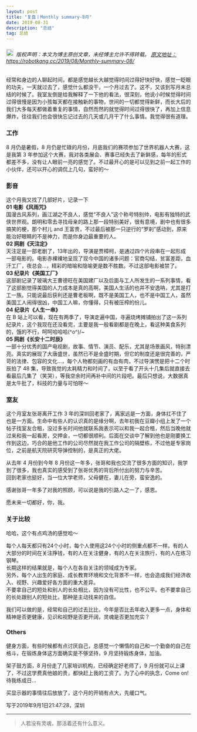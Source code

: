 ```yaml
---
layout: post
title: "复盘丨Monthly summary-8月"
date: 2019-08-31 
description: "总结"
tag: 总结
---   
```


<h6><img src="https://robotkang-1257995526.cos.ap-chengdu.myqcloud.com/icon/copyright.png" alt="copyright" style="display:inline;margin-bottom: -5px;" width="20" height="20"> 版权声明：本文为博主原创文章，未经博主允许不得转载。
<a target="_blank" href="https://robotkang.cc/2019/08/Monthly-summary-08/">原文地址：https://robotkang.cc/2019/08/Monthly-summary-08/</a>
</h6>
经常和身边的人聊起时间，都是感觉越长大越觉得时间过得好快好快，感觉一眨眼的功夫，一天就过去了，感觉什么都没干，一个月过去了。这不，又该到写月末总结的时候了。我室友倒是给我解释了一下他的看法，很深刻，他说小时候觉得时间过得很慢是因为小孩每天都在接触新的事物，世间的一切都觉得新鲜，而长大后的我们大多每天都做着重复的事情，自然而然的就觉得时间过得很快了，再加上信息爆炸，往往我们也会很快忘记过去的几天或几月干了什么事情。我觉得很有道理。      

### 工作
8 月仍是暑假，8 月仍是忙碌的月份，月底我们的赛项参加了世界机器人大赛，这是我第 3 年参加这个大赛，我对各类展会、赛事已经失去了新鲜感，每年的形式都差不多，没有让人眼前一亮的感觉了。不过最开心的是可以见到之前一起工作的小伙伴，还可以开心的调侃上几句，蛮好的～        

### 影音
这个月我又找了几部好片，记录一下      
**01 电影《风雨咒》**  
国漫古风系列，画江湖之不良人，感觉“不良人”这个称号特别帅，电影有独特的武侠世界观。朗明和零去寻找母亲的路上那一段特别美好，很有意境，剧中也有很多搞笑的梗，那个村儿 and 王富贵，不过最后被那一只逆行的“罗刹”感动到，原来能治好眼睛的不是神力，而是你身边最重要的人。     
**02 网剧《天注定》**  
天注定是一部老剧了，13年出的，导演是贾樟柯，是通过四个片段串在一起形成一部电影的。电影赤裸裸地呈现了现今中国的诸多问题：官商勾结，贫富差距，血汗工厂，夜总会...，精彩的暗喻和隐喻更是数不胜数。不过这部电影被禁了。      
**03 纪录片《美国工厂》**  
这部剧记录了玻璃大王曹德旺在美国建厂以及后面与工人所发生的一系列事情，看了这部剧觉得美国的人力成本是真的高啊，美国人生活的也并不安逸呐，尤其是打工一族。只能说最后获利还是曹老板啊，既不是美国工人，也不是中国工人，虽然美国工人闹得很凶，中国工人嘛，你懂得，只有被压榨的份儿。      
**04 纪录片《人生一串》**  
在 B 站上可以看，现在有两季了，导演走遍中国，寻遍烧烤摊铺拍出了这一系列纪录片，这个我现在还没看完，主要是我一般看剧都是在晚上，看这种美食系列的，饿的不行，呵呵哈哈哈\(^o^)/~         
**05 网剧《长安十二时辰》**  
一部十分优秀的国产电视剧，故事、情节、演员、配乐，尤其是场景画风，特别漂亮。真实的展现了大唐盛世，虽然已不是全盛时期，但它的制度还是很完善的，严苛的法律、包容的文化...，每个人物都刻画的有血有肉，不过导演愣是把十二个时辰拍了 48 集，导致我觉的太耗精力和时间了，以至于看了开头十几集后就直接去看最后几集了（笑哭），等我空余时间再补中间的片段吧。最后只想说，大数据真是太牛批了，科技的力量与可怕呀～          
   
### 室友
这个月室友张哥离开工作 3 年的深圳回老家了，离家远是一方面，身体扛不住了也是一方面。生命中有些人的认识真的是缘分啊，去年初我在豆瓣小组上发了一个帖子找室友合租，没过多长时间他就联系我表示可以和我一起合租，然后当晚他就过来和我一起看房，交押金，一切都很顺利。后面在交谈中了解到他也是刚要换工作到这边，巧合的是他工作的公司尽然就在我工作公司的隔壁栋，不过他是专家岗位，之前是航天院研究导弹控制的，是真正的大佬。   

从去年 4 月份到今年 8 月份这一年多，张哥和我也交流了很多方面的知识，我学到了很多，我也真实的感受到了张哥优秀的背后所付出的努力与辛苦。          
回到老家也挺好，当一位大学老师，父母健在，妻儿在旁，蛮安逸的。       

感谢张哥一年多了对我的照顾，可以说是我的引路人之一了，感恩。    

愿未来一切都好，你，我。       


### 关于比较
哈哈，这个有点鸡汤的感觉哈～   

每个人每天都只有24个小时，每个人使用这24个小时的侧重点都不一样。有的人大部分的时间在关注挣钱，有的人在关注健身，有的人在关注旅行，有的人在练习钢琴。      
长期这样的结果就是，每个人在各自关注的领域成为专家。   
另外，每个人出生的家庭、成长教育环境和文化背景不一样，也会造成我们经济收入、视野、兴趣爱好各方面的重大差异。    
不要拿自己的短处和别人的长处相比，因为没有可比性，也不公平。也不要拿自己的长处跟别人的短处比，那种是主动找来的自信。      
 
我们可以做的是，经常和自己的过去比比，今年是否比去年收入更多一点，身体和精神是否更健康，见识和视野是否更开阔，灵魂是否更加充实？        

### Others
健身方面，有些时候都有点讨厌自己，总感觉一个懒惰的自己和一个勤奋的自己在格斗，在锻炼身体这方面确实是不够坚持，9 月坚持锻炼身体，加油。        

架子鼓方面，8 月份走了几家培训机构，已经确定好老师了，9 月份就可以上课了，不过这学费真他娘的贵，都快赶上我的工资了。为了心中的执念，Come on!待我练成日...     
   

买显示器的事情往后放放了，这个月的开销有点大，先缓口气。       


写于2019年9月1日21:47:28，深圳      
          
----------
>  人若没有灵魂，那活着还有什么意义。




  
